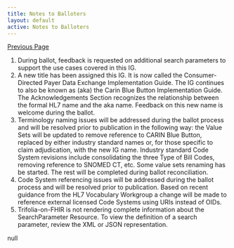 ```yaml
---
title: Notes to Balloters
layout: default
active: Notes to Balloters
---
```


[Previous Page](Examples.html)

1. During ballot, feedback is requested on additional search parameters to support the use cases covered in this IG. 
2. A new title has been assigned this IG. It is now called the Consumer-Directed Payer Data Exchange Implementation Guide. The IG continues to also be known as (aka) the Carin Blue Button Implementation Guide. The Acknowledgements Section recognizes the relationship between the formal HL7 name and the aka name. Feedback on this new name is welcome during the ballot. 
3. Terminology naming issues will be addressed during the ballot process and will be resolved prior to publication in the following way: the Value Sets will be updated to remove reference to CARIN Blue Button, replaced by either industry standard names or, for those specific to claim adjudication, with the new IG name.  Industry standard Code System revisions include consolidating the three Type of Bill Codes, removing reference to SNOMED CT, etc.  Some value sets renaming has be started. The rest will be completed during ballot reconciliation.
4. Code System referencing issues will be addressed during the ballot process and will be resolved prior to publication. Based on recent guidance from the HL7 Vocabulary Workgroup a change will be made to reference external licensed Code Systems using URIs instead of OIDs.
5. Trifolia-on-FHIR is not rendering complete information about the SearchParameter Resource.  To view the definition of a search parameter, review the XML or JSON representation.

null
